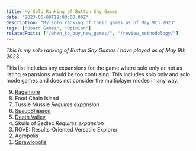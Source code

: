 ```yaml
---
title: My Solo Ranking of Button Shy Games
date: "2023-05-09T19:00:00.00Z"
description: "My solo ranking of their games as of May 9th 2023"
tags: ["Board Games", "Opinion"]
relatedPosts: ["/when_to_buy_new_games/", "/review_methodology/"]
---
```


_This is my solo ranking of Button Shy Games I have played as of May 9th 2023_

This list includes any expansions for the game where solo only or not as listing expansions would be too confusing. This includes solo only and solo mode games and does not consider the multiplayer modes in any way.

<ol reversed>
  <li><a href="https://danielhearn.co.uk/blog/ragemore">Ragemore</a></li>
  <li>Food Chain Island</li>
  <li>Tussie Mussie <i>Requires expansion</i></li>
  <li><a href="https://danielhearn.co.uk/blog/spaceshipped">SpaceShipped</a></li>
  <li><a href="https://danielhearn.co.uk/blog/death_valley">Death Valley</a></li>
  <li>Skulls of Sedlec <i>Requires expansion</i></li>
  <li>ROVE: Results-Oriented Versatile Explorer</li>
  <li>Agropolis</li>
  <li><a href="https://danielhearn.co.uk/blog/sprawlopolis">Sprawlopolis</a></li>
</ol>
